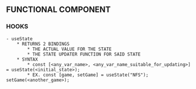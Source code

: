 ## FUNCTIONAL COMPONENT 
    
### HOOKS
    - useState  
        * RETURNS 2 BINDINGS 
            * THE ACTUAL VALUE FOR THE STATE
            * THE STATE UPDATER FUNCTION FOR SAID STATE
        * SYNTAX
            * const [<any_var_name>, <any_var_name_suitable_for_updating>] = useState(<initial_state>);
            * EX. const [game, setGame] = useState("NFS"); setGame(<another_game>);
    
